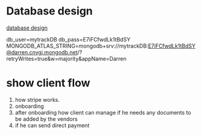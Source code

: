 # Database design

[database design](https://lucid.app/lucidchart/1eeec016-f3d1-4ab1-9c95-58dee27f16af/edit?invitationId=inv_98bb3e41-4479-4bec-b8b5-dd211c98fa60&page=0_0#)

db_user=mytrackDB
db_pass=E7iFCfwdLk1tBdSY
MONGODB_ATLAS_STRING=mongodb+srv://mytrackDB:E7iFCfwdLk1tBdSY@darren.cnygj.mongodb.net/?retryWrites=true&w=majority&appName=Darren

# show client flow

1. how stripe works.
2. onboarding
3. after onboarding how client can manage if he needs any documents to be added by the vendors
4. if he can send direct payment
